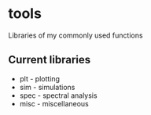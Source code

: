 # tools

Libraries of my commonly used functions

## Current libraries

- plt - plotting
- sim - simulations
- spec - spectral analysis
- misc - miscellaneous